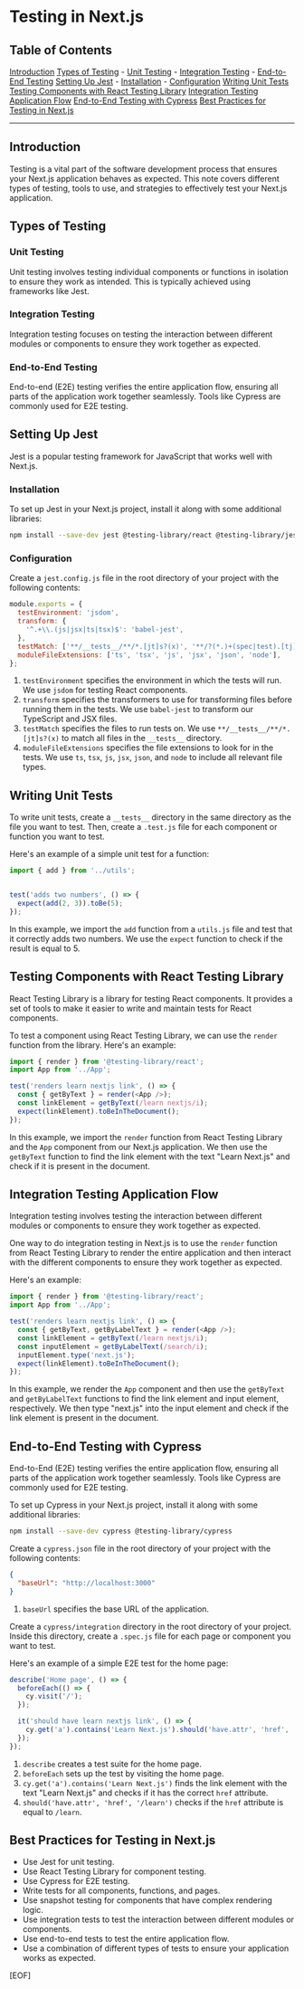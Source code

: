 # Testing in Next.js

## Table of Contents

[Introduction](#introduction)
[Types of Testing](#types-of-testing)
    - [Unit Testing](#unit-testing)
    - [Integration Testing](#integration-testing)
    - [End-to-End Testing](#end-to-end-testing)
[Setting Up Jest](#setting-up-jest)
    - [Installation](#installation)
    - [Configuration](#configuration)
[Writing Unit Tests](#writing-unit-tests)
[Testing Components with React Testing Library](#testing-components-with-react-testing-library)
[Integration Testing Application Flow](#integration-testing-application-flow)
[End-to-End Testing with Cypress](#end-to-end-testing-with-cypress)
[Best Practices for Testing in Next.js](#best-practices-for-testing-in-nextjs)

---

## Introduction

Testing is a vital part of the software development process that ensures your Next.js application behaves as expected. This note covers different types of testing, tools to use, and strategies to effectively test your Next.js application.

## Types of Testing

### Unit Testing

Unit testing involves testing individual components or functions in isolation to ensure they work as intended. This is typically achieved using frameworks like Jest.

### Integration Testing

Integration testing focuses on testing the interaction between different modules or components to ensure they work together as expected.

### End-to-End Testing

End-to-end (E2E) testing verifies the entire application flow, ensuring all parts of the application work together seamlessly. Tools like Cypress are commonly used for E2E testing.

## Setting Up Jest

Jest is a popular testing framework for JavaScript that works well with Next.js.

### Installation

To set up Jest in your Next.js project, install it along with some additional libraries:

```bash
npm install --save-dev jest @testing-library/react @testing-library/jest-dom
```

### Configuration

Create a `jest.config.js` file in the root directory of your project with the following contents:

```javascript
module.exports = {
  testEnvironment: 'jsdom',
  transform: {
    '^.+\\.(js|jsx|ts|tsx)$': 'babel-jest',
  },
  testMatch: ['**/__tests__/**/*.[jt]s?(x)', '**/?(*.)+(spec|test).[tj]s?(x)'],
  moduleFileExtensions: ['ts', 'tsx', 'js', 'jsx', 'json', 'node'],
};
```

1. `testEnvironment` specifies the environment in which the tests will run. We use `jsdom` for testing React components.
2. `transform` specifies the transformers to use for transforming files before running them in the tests. We use `babel-jest` to transform our TypeScript and JSX files.
3. `testMatch` specifies the files to run tests on. We use `**/__tests__/**/*.[jt]s?(x)` to match all files in the `__tests__` directory.
4. `moduleFileExtensions` specifies the file extensions to look for in the tests. We use `ts`, `tsx`, `js`, `jsx`, `json`, and `node` to include all relevant file types.

## Writing Unit Tests

To write unit tests, create a `__tests__` directory in the same directory as the file you want to test. Then, create a `.test.js` file for each component or function you want to test.

Here's an example of a simple unit test for a function:

```javascript
import { add } from '../utils';


test('adds two numbers', () => {
  expect(add(2, 3)).toBe(5);
});
```

In this example, we import the `add` function from a `utils.js` file and test that it correctly adds two numbers. We use the `expect` function to check if the result is equal to 5.

## Testing Components with React Testing Library

React Testing Library is a library for testing React components. It provides a set of tools to make it easier to write and maintain tests for React components.

To test a component using React Testing Library, we can use the `render` function from the library. Here's an example:

```javascript
import { render } from '@testing-library/react';
import App from '../App';

test('renders learn nextjs link', () => {
  const { getByText } = render(<App />);
  const linkElement = getByText(/learn nextjs/i);
  expect(linkElement).toBeInTheDocument();
});
```

In this example, we import the `render` function from React Testing Library and the `App` component from our Next.js application. We then use the `getByText` function to find the link element with the text "Learn Next.js" and check if it is present in the document.

## Integration Testing Application Flow

Integration testing involves testing the interaction between different modules or components to ensure they work together as expected.

One way to do integration testing in Next.js is to use the `render` function from React Testing Library to render the entire application and then interact with the different components to ensure they work together as expected.

Here's an example:

```javascript
import { render } from '@testing-library/react';
import App from '../App';

test('renders learn nextjs link', () => {
  const { getByText, getByLabelText } = render(<App />);
  const linkElement = getByText(/learn nextjs/i);
  const inputElement = getByLabelText(/search/i);
  inputElement.type('next.js');
  expect(linkElement).toBeInTheDocument();
});
```

In this example, we render the `App` component and then use the `getByText` and `getByLabelText` functions to find the link element and input element, respectively. We then type "next.js" into the input element and check if the link element is present in the document.

## End-to-End Testing with Cypress

End-to-End (E2E) testing verifies the entire application flow, ensuring all parts of the application work together seamlessly. Tools like Cypress are commonly used for E2E testing.

To set up Cypress in your Next.js project, install it along with some additional libraries:

```bash
npm install --save-dev cypress @testing-library/cypress
```

Create a `cypress.json` file in the root directory of your project with the following contents:

```json
{
  "baseUrl": "http://localhost:3000"
}
```

1. `baseUrl` specifies the base URL of the application.

Create a `cypress/integration` directory in the root directory of your project. Inside this directory, create a `.spec.js` file for each page or component you want to test.

Here's an example of a simple E2E test for the home page:

```javascript
describe('Home page', () => {
  beforeEach(() => {
    cy.visit('/');
  });

  it('should have learn nextjs link', () => {
    cy.get('a').contains('Learn Next.js').should('have.attr', 'href', '/learn');
  });
});
```

1. `describe` creates a test suite for the home page.
2. `beforeEach` sets up the test by visiting the home page.
3. `cy.get('a').contains('Learn Next.js')` finds the link element with the text "Learn Next.js" and checks if it has the correct `href` attribute.
4. `should('have.attr', 'href', '/learn')` checks if the `href` attribute is equal to `/learn`.

## Best Practices for Testing in Next.js

- Use Jest for unit testing.
- Use React Testing Library for component testing.
- Use Cypress for E2E testing.
- Write tests for all components, functions, and pages.
- Use snapshot testing for components that have complex rendering logic.
- Use integration tests to test the interaction between different modules or components.
- Use end-to-end tests to test the entire application flow.
- Use a combination of different types of tests to ensure your application works as expected.

[EOF]
